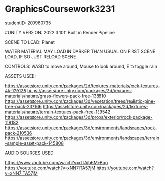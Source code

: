 # GraphicsCoursework3231
studentID: 200960735

#UNITY VERSION: 2022.3.10f1
Built in Render Pipeline 

SCENE TO LOAD: Planet

WATER MATERIAL MAY LOAD IN DARKER THAN USUAL ON FIRST SCENE LOAD, IF SO JUST RELOAD SCENE

CONTROLS: WASD to move around, Mouse to look around, E to toggle rain

ASSETS USED:

https://assetstore.unity.com/packages/2d/textures-materials/rock-textures-4k-179128
https://assetstore.unity.com/packages/2d/textures-materials/nature/grass-flowers-pack-free-138810
https://assetstore.unity.com/packages/3d/vegetation/trees/realistic-pine-tree-pack-232166
https://assetstore.unity.com/packages/2d/textures-materials/nature/terrain-textures-pack-free-139542
https://assetstore.unity.com/packages/3d/props/exterior/rock-package-118182
https://assetstore.unity.com/packages/3d/environments/landscapes/rock-pack-210536
https://assetstore.unity.com/packages/3d/environments/landscapes/terrain-sample-asset-pack-145808


AUDIO SOURCES USED

https://www.youtube.com/watch?v=dTAjb6MeBqo
https://youtube.com/watch?v=xNN7iTA57jM
https://youtube.com/watch?v=xNN7iTA57jM

